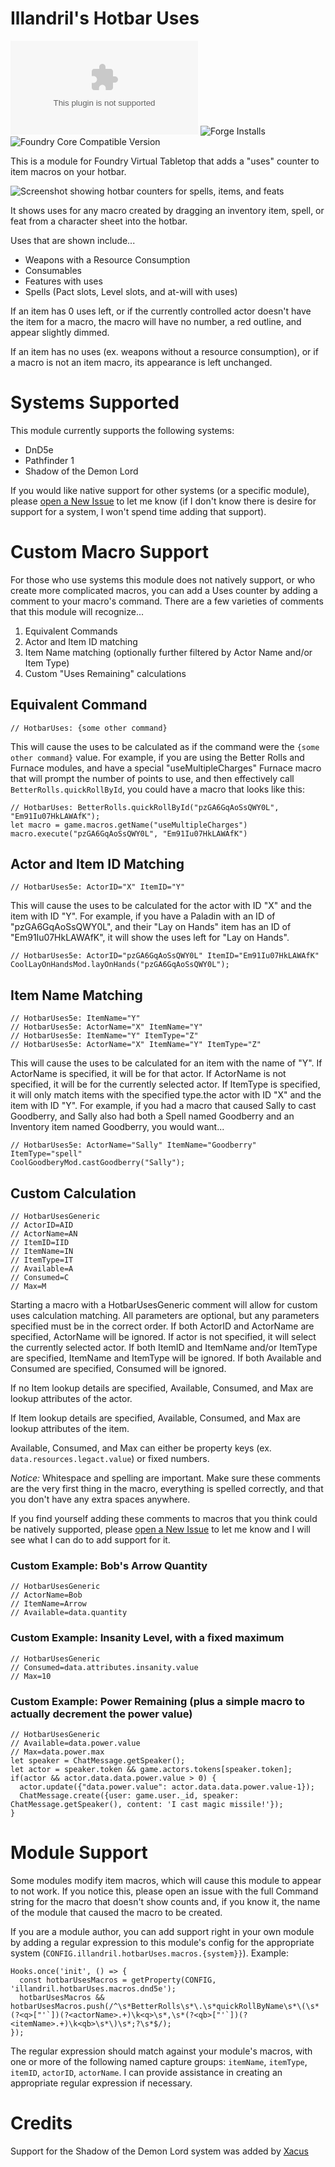 # Illandril's Hotbar Uses
![Latest Release Download Count](https://img.shields.io/github/downloads/illandril/FoundryVTT-hotbar-uses/latest/module.zip?color=4b0000&label=Downloads)
![Forge Installs](https://img.shields.io/badge/dynamic/json?color=4b0000&label=Forge%20Installs&query=package.installs&url=http%3A%2F%2Fforge-vtt.com%2Fapi%2Fbazaar%2Fpackage%2Fillandril-hotbar-uses&suffix=%25)
![Foundry Core Compatible Version](https://img.shields.io/badge/dynamic/json?color=4b0000&label=Foundry%20Version&query=$.compatibleCoreVersion&url=https%3A%2F%2Fgithub.com%2Fillandril%2FFoundryVTT-hotbar-uses%2Freleases%2Flatest%2Fdownload%2Fmodule.json)

This is a module for Foundry Virtual Tabletop that adds a "uses" counter to item macros on your hotbar.

![Screenshot showing hotbar counters for spells, items, and feats](/screenshots/example-a.png?raw=true)

It shows uses for any macro created by dragging an inventory item, spell, or feat from a character sheet into the hotbar.

Uses that are shown include...
* Weapons with a Resource Consumption
* Consumables
* Features with uses
* Spells (Pact slots, Level slots, and at-will with uses)

If an item has 0 uses left, or if the currently controlled actor doesn't have the item for a macro, the macro will have no number, a red outline, and appear slightly dimmed.

If an item has no uses (ex. weapons without a resource consumption), or if a macro is not an item macro, its appearance is left unchanged.

# Systems Supported
This module currently supports the following systems:
* DnD5e
* Pathfinder 1
* Shadow of the Demon Lord

If you would like native support for other systems (or a specific module), please [open a New Issue](https://github.com/illandril/FoundryVTT-hotbar-uses/issues) to let me know (if I don't know there is desire for support for a system, I won't spend time adding that support).

# Custom Macro Support
For those who use systems this module does not natively support, or who create more complicated macros, you can add a Uses counter by adding a comment to your macro's command. There are a few varieties of comments that this module will recognize...

1. Equivalent Commands
1. Actor and Item ID matching
1. Item Name matching (optionally further filtered by Actor Name and/or Item Type)
1. Custom "Uses Remaining" calculations

## Equivalent Command
```
// HotbarUses: {some other command}
```
This will cause the uses to be calculated as if the command were the `{some other command}` value. For example, if you are using the Better Rolls and Furnace modules, and have a special "useMultipleCharges" Furnace macro that will prompt the number of points to use, and then effectively call `BetterRolls.quickRollById`, you could have a macro that looks like this:
```
// HotbarUses: BetterRolls.quickRollById("pzGA6GqAoSsQWY0L", "Em91Iu07HkLAWAfK");
let macro = game.macros.getName("useMultipleCharges")
macro.execute("pzGA6GqAoSsQWY0L", "Em91Iu07HkLAWAfK")
```

## Actor and Item ID Matching
```
// HotbarUses5e: ActorID="X" ItemID="Y"
```
This will cause the uses to be calculated for the actor with ID "X" and the item with ID "Y". For example, if you have a Paladin with an ID of "pzGA6GqAoSsQWY0L", and their "Lay on Hands" item has an ID of "Em91Iu07HkLAWAfK", it will show the uses left for "Lay on Hands".
```
// HotbarUses5e: ActorID="pzGA6GqAoSsQWY0L" ItemID="Em91Iu07HkLAWAfK"
CoolLayOnHandsMod.layOnHands("pzGA6GqAoSsQWY0L");
```

## Item Name Matching
```
// HotbarUses5e: ItemName="Y"
// HotbarUses5e: ActorName="X" ItemName="Y"
// HotbarUses5e: ItemName="Y" ItemType="Z"
// HotbarUses5e: ActorName="X" ItemName="Y" ItemType="Z"
```
This will cause the uses to be calculated for an item with the name of "Y". If ActorName is specified, it will be for that actor. If ActorName is not specified, it will be for the currently selected actor.
If ItemType is specified, it will only match items with the specified type.the actor with ID "X" and the item with ID "Y".
For example, if you had a macro that caused Sally to cast Goodberry, and Sally also had both a Spell named Goodberry and an Inventory item named Goodberry, you would want...
```
// HotbarUses5e: ActorName="Sally" ItemName="Goodberry" ItemType="spell"
CoolGoodberyMod.castGoodberry("Sally");
```

## Custom Calculation
```
// HotbarUsesGeneric
// ActorID=AID
// ActorName=AN
// ItemID=IID
// ItemName=IN
// ItemType=IT
// Available=A
// Consumed=C
// Max=M
```
Starting a macro with a HotbarUsesGeneric comment will allow for custom uses calculation matching. All parameters are optional, but any parameters specified must be in the correct order. If both ActorID and ActorName are specified, ActorName will be ignored. If actor is not specified, it will select the currently selected actor. If both ItemID and ItemName and/or ItemType are specified, ItemName and ItemType will be ignored. If both Available and Consumed are specified, Consumed will be ignored.

If no Item lookup details are specified, Available, Consumed, and Max are lookup attributes of the actor.

If Item lookup details are specified, Available, Consumed, and Max are lookup attributes of the item.

Available, Consumed, and Max can either be property keys (ex. `data.resources.legact.value`) or fixed numbers.

*Notice:* Whitespace and spelling are important. Make sure these comments are the very first thing in the macro, everything is spelled correctly, and that you don't have any extra spaces anywhere.

If you find yourself adding these comments to macros that you think could be natively supported, please [open a New Issue](https://github.com/illandril/FoundryVTT-hotbar-uses/issues) to let me know and I will see what I can do to add support for it.

### Custom Example: Bob's Arrow Quantity
```
// HotbarUsesGeneric
// ActorName=Bob
// ItemName=Arrow
// Available=data.quantity
```

### Custom Example: Insanity Level, with a fixed maximum
```
// HotbarUsesGeneric
// Consumed=data.attributes.insanity.value
// Max=10
```

### Custom Example: Power Remaining (plus a simple macro to actually decrement the power value)
```
// HotbarUsesGeneric
// Available=data.power.value
// Max=data.power.max
let speaker = ChatMessage.getSpeaker();
let actor = speaker.token && game.actors.tokens[speaker.token];
if(actor && actor.data.data.power.value > 0) {
  actor.update({"data.power.value": actor.data.data.power.value-1});
  ChatMessage.create({user: game.user._id, speaker: ChatMessage.getSpeaker(), content: 'I cast magic missile!'});
}
```

# Module Support
Some modules modify item macros, which will cause this module to appear to not work. If you notice this, please open an issue with the full Command string for the macro that doesn't show counts and, if you know it, the name of the module that caused the macro to be created.

If you are a module author, you can add support right in your own module by adding a regular expression to this module's config for the appropriate system (`CONFIG.illandril.hotbarUses.macros.{system}}`). Example:
```
Hooks.once('init', () => {
  const hotbarUsesMacros = getProperty(CONFIG, 'illandril.hotbarUses.macros.dnd5e');
  hotbarUsesMacros && hotbarUsesMacros.push(/^\s*BetterRolls\s*\.\s*quickRollByName\s*\(\s*(?<q>["'`])(?<actorName>.+)\k<q>\s*,\s*(?<qb>["'`])(?<itemName>.+)\k<qb>\s*\)\s*;?\s*$/);
});
```

The regular expression should match against your module's macros, with one or more of the following named capture groups: `itemName`, `itemType`, `itemID`, `actorID`, `actorName`. I can provide assistance in creating an appropriate regular expression if necessary.


# Credits
Support for the Shadow of the Demon Lord system was added by [Xacus](https://github.com/Xacus)
